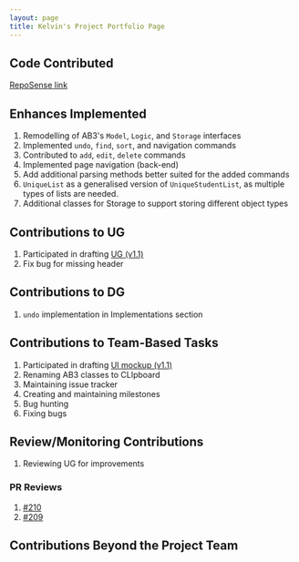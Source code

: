 ```yaml
---
layout: page
title: Kelvin's Project Portfolio Page
---
```


## Code Contributed
[RepoSense link](https://nus-cs2103-ay2223s2.github.io/tp-dashboard/?search=&sort=groupTitle&sortWithin=title&timeframe=commit&mergegroup=&groupSelect=groupByRepos&breakdown=true&checkedFileTypes=docs~functional-code~test-code~other&since=2023-02-17&tabOpen=true&tabType=authorship&zFR=false&tabAuthor=swxk19&tabRepo=AY2223S2-CS2103T-T15-4%2Ftp%5Bmaster%5D&authorshipIsMergeGroup=false&authorshipFileTypes=docs~functional-code~test-code~other&authorshipIsBinaryFileTypeChecked=false&authorshipIsIgnoredFilesChecked=false)

## Enhances Implemented&nbsp;
1. Remodelling of AB3's `Model`, `Logic`, and `Storage` interfaces
2. Implemented `undo`, `find`, `sort`, and navigation commands
3. Contributed to `add`, `edit`, `delete` commands
4. Implemented page navigation (back-end)
5. Add additional parsing methods better suited for the added commands
6. `UniqueList` as a generalised version of `UniqueStudentList`, as multiple types of lists are needed.
7. Additional classes for Storage to support storing different object types

## Contributions to UG&nbsp;
1. Participated in drafting [UG (v1.1)](https://docs.google.com/document/d/129glYXctEtL77of9dMmzea-TjVfZh727fVPrv_e9AyI/edit?usp=share_link)
2. Fix bug for missing header

## Contributions to DG&nbsp;
1. `undo` implementation in Implementations section

## Contributions to Team-Based Tasks&nbsp;
1. Participated in drafting [UI mockup (v1.1)](https://docs.google.com/presentation/d/1zS7pX0cm-4faiwjN71NLIgvmkHgRCETdZZtLpKHsn38/edit?usp=share_link)
2. Renaming AB3 classes to CLIpboard
3. Maintaining issue tracker
4. Creating and maintaining milestones
5. Bug hunting
6. Fixing bugs

## Review/Monitoring Contributions&nbsp;
1. Reviewing UG for improvements

### PR Reviews
1. [\#210](https://github.com/AY2223S2-CS2103T-T15-4/tp/pull/210)
2. [\#209](https://github.com/AY2223S2-CS2103T-T15-4/tp/pull/209)

## Contributions Beyond the Project Team

